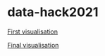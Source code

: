 # data-hack2021
 
[First visualisation](https://connected-journeys.github.io/data-hack2021/network/)

[Final visualisation](https://connected-journeys.github.io/data-hack2021/network2/)
